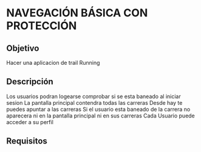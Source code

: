# NAVEGACIÓN BÁSICA CON PROTECCIÓN

## Objetivo
Hacer una aplicacion de trail Running
## Descripción
Los usuarios podran logearse
    comprobar si se esta baneado al iniciar sesion
La pantalla principal contendra todas las carreras
    Desde hay te puedes apuntar a las carreras
        Si el usuario esta baneado de la carrera no aparecera ni en la pantalla principal ni en sus carreras
Cada Usuario puede acceder a su perfil
## Requisitos



